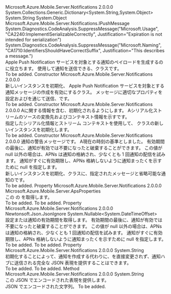 <Type Name="ApplePushMessage" FullName="Microsoft.Azure.Mobile.Server.ApplePushMessage">
  <TypeSignature Language="C#" Value="public class ApplePushMessage : System.Collections.Generic.Dictionary&lt;string,object&gt;, Microsoft.Azure.Mobile.Server.Notifications.IPushMessage" />
  <TypeSignature Language="ILAsm" Value=".class public auto ansi serializable beforefieldinit ApplePushMessage extends System.Collections.Generic.Dictionary`2&lt;string, object&gt; implements class Microsoft.Azure.Mobile.Server.Notifications.IPushMessage" />
  <TypeSignature Language="DocId" Value="T:Microsoft.Azure.Mobile.Server.ApplePushMessage" />
  <TypeSignature Language="VB.NET" Value="Public Class ApplePushMessage&#xA;Inherits Dictionary(Of String, Object)&#xA;Implements IPushMessage" />
  <TypeSignature Language="F#" Value="type ApplePushMessage = class&#xA;    inherit Dictionary&lt;string, obj&gt;&#xA;    interface IPushMessage" />
  <AssemblyInfo>
    <AssemblyName>Microsoft.Azure.Mobile.Server.Notifications</AssemblyName>
    <AssemblyVersion>2.0.0.0</AssemblyVersion>
  </AssemblyInfo>
  <Base>
    <BaseTypeName>System.Collections.Generic.Dictionary&lt;System.String,System.Object&gt;</BaseTypeName>
    <BaseTypeArguments>
      <BaseTypeArgument TypeParamName="!0">System.String</BaseTypeArgument>
      <BaseTypeArgument TypeParamName="!1">System.Object</BaseTypeArgument>
    </BaseTypeArguments>
  </Base>
  <Interfaces>
    <Interface>
      <InterfaceName>Microsoft.Azure.Mobile.Server.Notifications.IPushMessage</InterfaceName>
    </Interface>
  </Interfaces>
  <Attributes>
    <Attribute>
      <AttributeName>System.Diagnostics.CodeAnalysis.SuppressMessage("Microsoft.Usage", "CA2240:ImplementISerializableCorrectly", Justification="Expiration is not intended for serialization")</AttributeName>
    </Attribute>
    <Attribute>
      <AttributeName>System.Diagnostics.CodeAnalysis.SuppressMessage("Microsoft.Naming", "CA1710:IdentifiersShouldHaveCorrectSuffix", Justification="This describes a message.")</AttributeName>
    </Attribute>
  </Attributes>
  <Docs>
    <summary>
            <see cref="T:Microsoft.Azure.Mobile.Server.ApplePushMessage" /> Apple Push Notification サービスを対象とする通知のペイロードを生成するのに役立ちます。 使用して通知を送信できる、<see cref="T:Microsoft.Azure.Mobile.Server.Notifications.PushClient" />クラスです。
            </summary>
    <remarks>To be added.</remarks>
  </Docs>
  <Members>
    <Member MemberName=".ctor">
      <MemberSignature Language="C#" Value="public ApplePushMessage ();" />
      <MemberSignature Language="ILAsm" Value=".method public hidebysig specialname rtspecialname instance void .ctor() cil managed" />
      <MemberSignature Language="DocId" Value="M:Microsoft.Azure.Mobile.Server.ApplePushMessage.#ctor" />
      <MemberSignature Language="VB.NET" Value="Public Sub New ()" />
      <MemberType>Constructor</MemberType>
      <AssemblyInfo>
        <AssemblyName>Microsoft.Azure.Mobile.Server.Notifications</AssemblyName>
        <AssemblyVersion>2.0.0.0</AssemblyVersion>
      </AssemblyInfo>
      <Parameters />
      <Docs>
        <summary>
            新しいインスタンスを初期化、 <see cref="T:Microsoft.Azure.Mobile.Server.ApplePushMessage" /> Apple Push Notification サービスを対象とする通知メッセージの作成を有効にするクラス。 メッセージに適切なプロパティを設定およびを通じて送信、<see cref="T:Microsoft.Azure.Mobile.Server.Notifications.PushClient" />です。
            </summary>
        <remarks>To be added.</remarks>
      </Docs>
    </Member>
    <Member MemberName=".ctor">
      <MemberSignature Language="C#" Value="protected ApplePushMessage (System.Runtime.Serialization.SerializationInfo info, System.Runtime.Serialization.StreamingContext context);" />
      <MemberSignature Language="ILAsm" Value=".method familyhidebysig specialname rtspecialname instance void .ctor(class System.Runtime.Serialization.SerializationInfo info, valuetype System.Runtime.Serialization.StreamingContext context) cil managed" />
      <MemberSignature Language="DocId" Value="M:Microsoft.Azure.Mobile.Server.ApplePushMessage.#ctor(System.Runtime.Serialization.SerializationInfo,System.Runtime.Serialization.StreamingContext)" />
      <MemberSignature Language="VB.NET" Value="Protected Sub New (info As SerializationInfo, context As StreamingContext)" />
      <MemberSignature Language="F#" Value="new Microsoft.Azure.Mobile.Server.ApplePushMessage : System.Runtime.Serialization.SerializationInfo * System.Runtime.Serialization.StreamingContext -&gt; Microsoft.Azure.Mobile.Server.ApplePushMessage" Usage="new Microsoft.Azure.Mobile.Server.ApplePushMessage (info, context)" />
      <MemberType>Constructor</MemberType>
      <AssemblyInfo>
        <AssemblyName>Microsoft.Azure.Mobile.Server.Notifications</AssemblyName>
        <AssemblyVersion>2.0.0.0</AssemblyVersion>
      </AssemblyInfo>
      <Parameters>
        <Parameter Name="info" Type="System.Runtime.Serialization.SerializationInfo" />
        <Parameter Name="context" Type="System.Runtime.Serialization.StreamingContext" />
      </Parameters>
      <Docs>
        <param name="info">A<see cref="T:System.Runtime.Serialization.SerializationInfo" />に関する情報を含む、<see cref="T:Microsoft.Azure.Mobile.Server.AlertProperties" />初期化されるようにします。</param>
        <param name="context">A<see cref="T:System.Runtime.Serialization.StreamingContext" />シリアル化ストリームのソースの変換先およびコンテキスト情報を示すです。</param>
        <summary>
            指定したシリアル化情報とストリーム コンテキストを使用して、<see cref="T:Microsoft.Azure.Mobile.Server.ApplePushMessage" /> クラスの新しいインスタンスを初期化します。
            </summary>
        <remarks>To be added.</remarks>
      </Docs>
    </Member>
    <Member MemberName=".ctor">
      <MemberSignature Language="C#" Value="public ApplePushMessage (string alert, Nullable&lt;TimeSpan&gt; expiration);" />
      <MemberSignature Language="ILAsm" Value=".method public hidebysig specialname rtspecialname instance void .ctor(string alert, valuetype System.Nullable`1&lt;valuetype System.TimeSpan&gt; expiration) cil managed" />
      <MemberSignature Language="DocId" Value="M:Microsoft.Azure.Mobile.Server.ApplePushMessage.#ctor(System.String,System.Nullable{System.TimeSpan})" />
      <MemberSignature Language="VB.NET" Value="Public Sub New (alert As String, expiration As Nullable(Of TimeSpan))" />
      <MemberSignature Language="F#" Value="new Microsoft.Azure.Mobile.Server.ApplePushMessage : string * Nullable&lt;TimeSpan&gt; -&gt; Microsoft.Azure.Mobile.Server.ApplePushMessage" Usage="new Microsoft.Azure.Mobile.Server.ApplePushMessage (alert, expiration)" />
      <MemberType>Constructor</MemberType>
      <AssemblyInfo>
        <AssemblyName>Microsoft.Azure.Mobile.Server.Notifications</AssemblyName>
        <AssemblyVersion>2.0.0.0</AssemblyVersion>
      </AssemblyInfo>
      <Parameters>
        <Parameter Name="alert" Type="System.String" />
        <Parameter Name="expiration" Type="System.Nullable&lt;System.TimeSpan&gt;" />
      </Parameters>
      <Docs>
        <param name="alert">通知の警告メッセージです。</param>
        <param name="expiration">A<see cref="T:System.TimeSpan" />現在の時刻の基準としました。 有効期間の最後に、通知が有効では不要になったと破棄することができます。 この値が null 以外の場合は、APNs は通知の格納され、少なくとも 1 回通知の配信を試みます。 通知がすぐに有効期限し、APNs 格納しないように通知まったくを示すために null を指定します。</param>
        <summary>
            新しいインスタンスを初期化、<see cref="T:Microsoft.Azure.Mobile.Server.ApplePushMessage" />クラスに、指定された<paramref name="alert" />メッセージと省略可能な<paramref name="expiration" />通知のです。 
            </summary>
        <remarks>To be added.</remarks>
      </Docs>
    </Member>
    <Member MemberName="Aps">
      <MemberSignature Language="C#" Value="public Microsoft.Azure.Mobile.Server.ApsProperties Aps { get; }" />
      <MemberSignature Language="ILAsm" Value=".property instance class Microsoft.Azure.Mobile.Server.ApsProperties Aps" />
      <MemberSignature Language="DocId" Value="P:Microsoft.Azure.Mobile.Server.ApplePushMessage.Aps" />
      <MemberSignature Language="VB.NET" Value="Public ReadOnly Property Aps As ApsProperties" />
      <MemberSignature Language="F#" Value="member this.Aps : Microsoft.Azure.Mobile.Server.ApsProperties" Usage="Microsoft.Azure.Mobile.Server.ApplePushMessage.Aps" />
      <MemberType>Property</MemberType>
      <AssemblyInfo>
        <AssemblyName>Microsoft.Azure.Mobile.Server.Notifications</AssemblyName>
        <AssemblyVersion>2.0.0.0</AssemblyVersion>
      </AssemblyInfo>
      <ReturnValue>
        <ReturnType>Microsoft.Azure.Mobile.Server.ApsProperties</ReturnType>
      </ReturnValue>
      <Docs>
        <summary>
            この <see cref="T:Microsoft.Azure.Mobile.Server.ApsProperties" /> の <see cref="T:Microsoft.Azure.Mobile.Server.ApplePushMessage" /> を取得します。
            </summary>
        <value>To be added.</value>
        <remarks>To be added.</remarks>
      </Docs>
    </Member>
    <Member MemberName="Expiration">
      <MemberSignature Language="C#" Value="public Nullable&lt;DateTimeOffset&gt; Expiration { get; set; }" />
      <MemberSignature Language="ILAsm" Value=".property instance valuetype System.Nullable`1&lt;valuetype System.DateTimeOffset&gt; Expiration" />
      <MemberSignature Language="DocId" Value="P:Microsoft.Azure.Mobile.Server.ApplePushMessage.Expiration" />
      <MemberSignature Language="VB.NET" Value="Public Property Expiration As Nullable(Of DateTimeOffset)" />
      <MemberSignature Language="F#" Value="member this.Expiration : Nullable&lt;DateTimeOffset&gt; with get, set" Usage="Microsoft.Azure.Mobile.Server.ApplePushMessage.Expiration" />
      <MemberType>Property</MemberType>
      <AssemblyInfo>
        <AssemblyName>Microsoft.Azure.Mobile.Server.Notifications</AssemblyName>
        <AssemblyVersion>2.0.0.0</AssemblyVersion>
      </AssemblyInfo>
      <Attributes>
        <Attribute>
          <AttributeName>Newtonsoft.Json.JsonIgnore</AttributeName>
        </Attribute>
      </Attributes>
      <ReturnValue>
        <ReturnType>System.Nullable&lt;System.DateTimeOffset&gt;</ReturnType>
      </ReturnValue>
      <Docs>
        <summary>
            設定または通知の有効期間を取得します。 有効期間の最後に、通知が有効では不要になったと破棄することができます。 この値が null 以外の場合は、APNs は通知の格納され、少なくとも 1 回通知の配信を試みます。 通知がすぐに有効期限し、APNs 格納しないように通知まったくを示すために null を指定します。
            </summary>
        <value>To be added.</value>
        <remarks>To be added.</remarks>
      </Docs>
    </Member>
    <Member MemberName="JsonPayload">
      <MemberSignature Language="C#" Value="public string JsonPayload { get; set; }" />
      <MemberSignature Language="ILAsm" Value=".property instance string JsonPayload" />
      <MemberSignature Language="DocId" Value="P:Microsoft.Azure.Mobile.Server.ApplePushMessage.JsonPayload" />
      <MemberSignature Language="VB.NET" Value="Public Property JsonPayload As String" />
      <MemberSignature Language="F#" Value="member this.JsonPayload : string with get, set" Usage="Microsoft.Azure.Mobile.Server.ApplePushMessage.JsonPayload" />
      <MemberType>Property</MemberType>
      <AssemblyInfo>
        <AssemblyName>Microsoft.Azure.Mobile.Server.Notifications</AssemblyName>
        <AssemblyVersion>2.0.0.0</AssemblyVersion>
      </AssemblyInfo>
      <ReturnValue>
        <ReturnType>System.String</ReturnType>
      </ReturnValue>
      <Docs>
        <summary>
            初期化することによって、通知を作成する代わりに、<see cref="T:Microsoft.Azure.Mobile.Server.ApplePushMessage" />を直接変更されず、通知ハブに送信される完全な JSON 表現を提供することはできます。
            </summary>
        <value>To be added.</value>
        <remarks>To be added.</remarks>
      </Docs>
    </Member>
    <Member MemberName="ToString">
      <MemberSignature Language="C#" Value="public override string ToString ();" />
      <MemberSignature Language="ILAsm" Value=".method public hidebysig virtual instance string ToString() cil managed" />
      <MemberSignature Language="DocId" Value="M:Microsoft.Azure.Mobile.Server.ApplePushMessage.ToString" />
      <MemberSignature Language="VB.NET" Value="Public Overrides Function ToString () As String" />
      <MemberSignature Language="F#" Value="override this.ToString : unit -&gt; string" Usage="applePushMessage.ToString " />
      <MemberType>Method</MemberType>
      <AssemblyInfo>
        <AssemblyName>Microsoft.Azure.Mobile.Server.Notifications</AssemblyName>
        <AssemblyVersion>2.0.0.0</AssemblyVersion>
      </AssemblyInfo>
      <ReturnValue>
        <ReturnType>System.String</ReturnType>
      </ReturnValue>
      <Parameters />
      <Docs>
        <summary>
            この JSON でエンコードされた表現を提供します。<see cref="T:Microsoft.Azure.Mobile.Server.ApplePushMessage" /></summary>
        <returns>JSON でエンコードされた文字列。</returns>
        <remarks>To be added.</remarks>
      </Docs>
    </Member>
  </Members>
</Type>